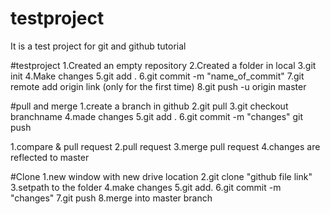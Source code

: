 # testproject
It is a test project for git and github tutorial

#testproject
1.Created an empty repository
2.Created a folder in local
3.git init
4.Make changes
5.git add .
6.git commit -m "name_of_commit"
7.git remote add origin link (only for the first time)
8.git push -u origin master

#pull and merge
1.create a branch in github
2.git pull
3.git checkout branchname
4.made changes
5.git add .
6.git commit -m "changes"
git push

1.compare & pull request
2.pull request
3.merge pull request
4.changes are reflected to master

#Clone
1.new window with new drive location
2.git clone "github file link"
3.setpath to the folder
4.make changes
5.git add.
6.git commit -m "changes"
7.git push
8.merge into master branch
